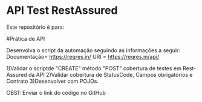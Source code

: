 # API Test RestAssured

Este repositório é para:

#Prática de API

Desenvolva o script da automação seguindo as informações a seguir:
Documentação= https://reqres.in/
URI = https://reqres.in/api/

1)Validar o scriptde "CREATE" método "POST” cobertura de testes em Rest-Assured da API
2)Validar cobertura de StatusCode, Campos obrigatórios e Contrato 
3)Desenvolver com POJOs.

OBS1: Enviar o link do código no GitHub
